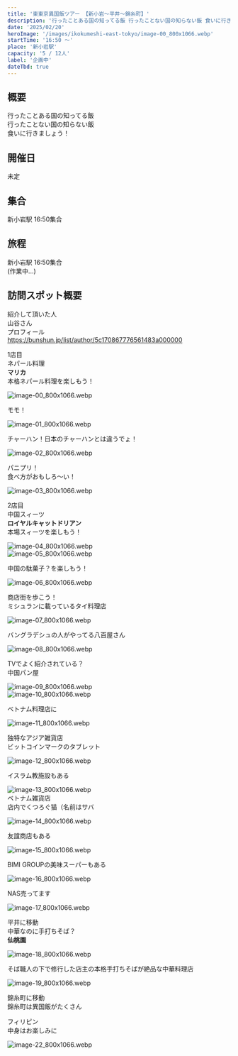 ```yaml
---
title: '東東京異国飯ツアー 【新小岩～平井～錦糸町】'
description: '行ったことある国の知ってる飯 行ったことない国の知らない飯 食いに行きましょう！ '
date: '2025/02/20'
heroImage: '/images/ikokumeshi-east-tokyo/image-00_800x1066.webp'
startTime: '16:50 〜'
place: '新小岩駅'
capacity: '5 / 12人'
label: '企画中'
dateTbd: true
---
```


## 概要

行ったことある国の知ってる飯  
行ったことない国の知らない飯  
食いに行きましょう！  

## 開催日

未定

## 集合

新小岩駅 16:50集合

## 旅程

新小岩駅 16:50集合  
(作業中...)

## 訪問スポット概要

紹介して頂いた人  
山谷さん  
プロフィール  
https://bunshun.jp/list/author/5c170867776561483a000000  

1店目  
ネパール料理  
**マリカ**  
本格ネパール料理を楽しもう！  

![image-00_800x1066.webp](/images/ikokumeshi-east-tokyo/image-00_800x1066.webp)  

モモ！  

![image-01_800x1066.webp](/images/ikokumeshi-east-tokyo/image-01_800x1066.webp)  

チャーハン！日本のチャーハンとは違うでょ！  

![image-02_800x1066.webp](/images/ikokumeshi-east-tokyo/image-02_800x1066.webp)  

パニプリ！  
食べ方がおもしろ～い！  

![image-03_800x1066.webp](/images/ikokumeshi-east-tokyo/image-03_800x1066.webp)

2店目  
中国スィーツ  
**ロイヤルキャットドリアン**  
本場スィーツを楽しもう！  

![image-04_800x1066.webp](/images/ikokumeshi-east-tokyo/image-04_800x1066.webp)  
![image-05_800x1066.webp](/images/ikokumeshi-east-tokyo/image-05_800x1066.webp)  

中国の駄菓子？を楽しもう！  

![image-06_800x1066.webp](/images/ikokumeshi-east-tokyo/image-06_800x1066.webp)  

商店街を歩こう！  
ミシュランに載っているタイ料理店  

![image-07_800x1066.webp](/images/ikokumeshi-east-tokyo/image-07_800x1066.webp)  

バングラデシュの人がやってる八百屋さん  

![image-08_800x1066.webp](/images/ikokumeshi-east-tokyo/image-08_800x1066.webp)  

TVでよく紹介されている？  
中国パン屋  

![image-09_800x1066.webp](/images/ikokumeshi-east-tokyo/image-09_800x1066.webp)  
![image-10_800x1066.webp](/images/ikokumeshi-east-tokyo/image-10_800x1066.webp)  

ベトナム料理店に  

![image-11_800x1066.webp](/images/ikokumeshi-east-tokyo/image-11_800x1066.webp)  

独特なアジア雑貨店  
ビットコインマークのタブレット  

![image-12_800x1066.webp](/images/ikokumeshi-east-tokyo/image-12_800x1066.webp)  

イスラム教施設もある

![image-13_800x1066.webp](/images/ikokumeshi-east-tokyo/image-13_800x1066.webp)  
ベトナム雑貨店  
店内でくつろぐ猫（名前はサバ

![image-14_800x1066.webp](/images/ikokumeshi-east-tokyo/image-14_800x1066.webp)  

友誼商店もある

![image-15_800x1066.webp](/images/ikokumeshi-east-tokyo/image-15_800x1066.webp)

BIMI GROUPの美味スーパーもある

![image-16_800x1066.webp](/images/ikokumeshi-east-tokyo/image-16_800x1066.webp)

NAS売ってます

![image-17_800x1066.webp](/images/ikokumeshi-east-tokyo/image-17_800x1066.webp)  

平井に移動  
中華なのに手打ちそば？  
**仙桃園**  

![image-18_800x1066.webp](/images/ikokumeshi-east-tokyo/image-18_800x1066.webp)  

そば職人の下で修行した店主の本格手打ちそばが絶品な中華料理店  

![image-19_800x1066.webp](/images/ikokumeshi-east-tokyo/image-19_800x1066.webp)  

錦糸町に移動  
錦糸町は異国飯がたくさん  

フィリピン  
中身はお楽しみに

![image-22_800x1066.webp](/images/ikokumeshi-east-tokyo/image-22_800x1066.webp)  

